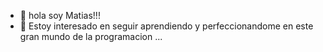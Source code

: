 - 👋 hola soy Matias!!!
- 👀 Estoy interesado en seguir aprendiendo y perfeccionandome en este gran mundo de la programacion ...
  

<!---
Matiaskpri/Matiaskpri is a ✨ special ✨ repository because its `README.md` (this file) appears on your GitHub profile.
You can click the Preview link to take a look at your changes.
--->

